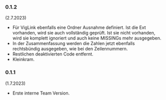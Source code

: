 ### 0.1.2
(2.7.2023)

* Für VigLink ebenfalls eine Ordner Ausnahme definiert. Ist die Ext vorhanden, wird sie auch vollständig geprüft. Ist sie nicht vorhanden, wird sie komplett ignoriert und auch keine MISSINGs mehr ausgegeben.
* In der Zusammenfassung werden die Zahlen jetzt ebenfalls rechtsbündig ausgegeben, wie bei den Zeilennummern.
* Restlichen deaktivierten Code entfernt.
* Kleinkram.

### 0.1.1
(1.7.2023)

* Erste interne Team Version.
